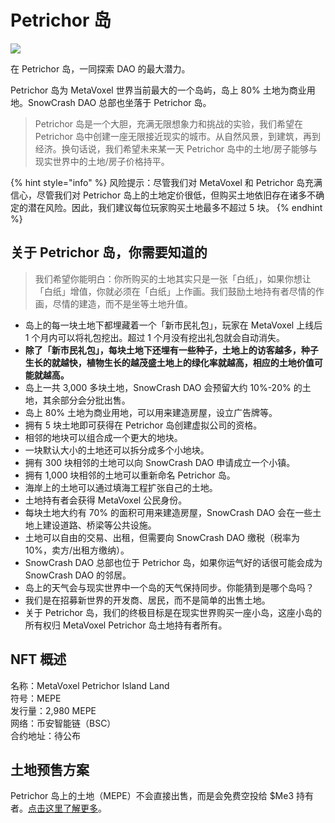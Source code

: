# Petrichor 岛

![](https://img.snowcrash.finance/site/docs-snowcrash-finance/MetaVoxel-Petrichor-Map-2500px.jpg)

在 Petrichor 岛，一同探索 DAO 的最大潜力。

Petrichor 岛为 MetaVoxel 世界当前最大的一个岛屿，岛上 80% 土地为商业用地。SnowCrash DAO 总部也坐落于 Petrichor 岛。

> Petrichor 岛是一个大胆，充满无限想象力和挑战的实验，我们希望在 Petrichor 岛中创建一座无限接近现实的城市。从自然风景，到建筑，再到经济。换句话说，我们希望未来某一天 Petrichor 岛中的土地/房子能够与现实世界中的土地/房子价格持平。

{% hint style="info" %}
风险提示：尽管我们对 MetaVoxel 和 Petrichor 岛充满信心，尽管我们对 Petrichor 岛上的土地定价很低，但购买土地依旧存在诸多不确定的潜在风险。因此，我们建议每位玩家购买土地最多不超过 5 块。
{% endhint %}

## 关于 Petrichor 岛，你需要知道的

> 我们希望你能明白：你所购买的土地其实只是一张「白纸」，如果你想让「白纸」增值，你就必须在「白纸」上作画。我们鼓励土地持有者尽情的作画，尽情的建造，而不是坐等土地升值。

* 岛上的每一块土地下都埋藏着一个「新市民礼包」，玩家在 MetaVoxel 上线后 1 个月内可以将礼包挖出。超过 1 个月没有挖出礼包就会自动消失。
* **除了「新市民礼包」，每块土地下还埋有一些种子，土地上的访客越多，种子生长的就越快，植物生长的越茂盛土地上的绿化率就越高，相应的土地价值可能就越高。**
* 岛上一共 3,000 多块土地，SnowCrash DAO 会预留大约 10%-20% 的土地，其余部分会分批出售。
* 岛上 80% 土地为商业用地，可以用来建造房屋，设立广告牌等。
* 拥有 5 块土地即可获得在 Petrichor 岛创建虚拟公司的资格。
* 相邻的地块可以组合成一个更大的地块。
* 一块默认大小的土地还可以拆分成多个小地块。
* 拥有 300 块相邻的土地可以向 SnowCrash DAO 申请成立一个小镇。
* 拥有 1,000 块相邻的土地可以重新命名 Petrichor 岛。
* 海岸上的土地可以通过填海工程扩张自己的土地。
* 土地持有者会获得 MetaVoxel 公民身份。
* 每块土地大约有 70% 的面积可用来建造房屋，SnowCrash DAO 会在一些土地上建设道路、桥梁等公共设施。
* 土地可以自由的交易、出租，但需要向 SnowCrash DAO 缴税（税率为 10%，卖方/出租方缴纳）。
* SnowCrash DAO 总部也位于 Petrichor 岛，如果你运气好的话很可能会成为 SnowCrash DAO 的邻居。
* 岛上的天气会与现实世界中一个岛的天气保持同步。你能猜到是哪个岛吗？
* 我们是在招募新世界的开发商、居民，而不是简单的出售土地。
* 关于 Petrichor 岛，我们的终极目标是在现实世界购买一座小岛，这座小岛的所有权归 MetaVoxel Petrichor 岛土地持有者所有。

## NFT 概述

名称：MetaVoxel Petrichor Island Land\
符号：MEPE\
发行量：2,980 MEPE\
网络：币安智能链（BSC）\
合约地址：待公布

## 土地预售方案

Petrichor 岛上的土地（MEPE）不会直接出售，而是会免费空投给 $Me3 持有者。[点击这里了解更多](https://docs.snowcrash.finance/v/chinese/gameplay/virtual-company/meme-metavoxeldao)。
